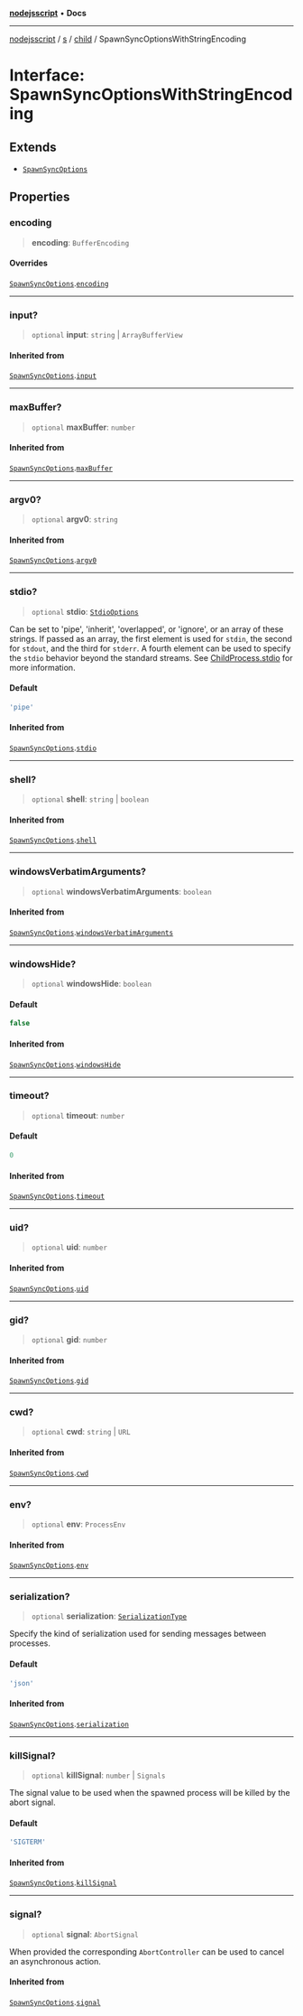 [**nodejsscript**](../../../../../README.md) • **Docs**

***

[nodejsscript](../../../../../README.md) / [s](../../../README.md) / [child](../README.md) / SpawnSyncOptionsWithStringEncoding

# Interface: SpawnSyncOptionsWithStringEncoding

## Extends

- [`SpawnSyncOptions`](SpawnSyncOptions.md)

## Properties

### encoding

> **encoding**: `BufferEncoding`

#### Overrides

[`SpawnSyncOptions`](SpawnSyncOptions.md).[`encoding`](SpawnSyncOptions.md#encoding)

***

### input?

> `optional` **input**: `string` \| `ArrayBufferView`

#### Inherited from

[`SpawnSyncOptions`](SpawnSyncOptions.md).[`input`](SpawnSyncOptions.md#input)

***

### maxBuffer?

> `optional` **maxBuffer**: `number`

#### Inherited from

[`SpawnSyncOptions`](SpawnSyncOptions.md).[`maxBuffer`](SpawnSyncOptions.md#maxbuffer)

***

### argv0?

> `optional` **argv0**: `string`

#### Inherited from

[`SpawnSyncOptions`](SpawnSyncOptions.md).[`argv0`](SpawnSyncOptions.md#argv0)

***

### stdio?

> `optional` **stdio**: [`StdioOptions`](../type-aliases/StdioOptions.md)

Can be set to 'pipe', 'inherit', 'overlapped', or 'ignore', or an array of these strings.
If passed as an array, the first element is used for `stdin`, the second for
`stdout`, and the third for `stderr`. A fourth element can be used to
specify the `stdio` behavior beyond the standard streams. See
[ChildProcess.stdio](../classes/ChildProcess.md#stdio) for more information.

#### Default

```ts
'pipe'
```

#### Inherited from

[`SpawnSyncOptions`](SpawnSyncOptions.md).[`stdio`](SpawnSyncOptions.md#stdio)

***

### shell?

> `optional` **shell**: `string` \| `boolean`

#### Inherited from

[`SpawnSyncOptions`](SpawnSyncOptions.md).[`shell`](SpawnSyncOptions.md#shell)

***

### windowsVerbatimArguments?

> `optional` **windowsVerbatimArguments**: `boolean`

#### Inherited from

[`SpawnSyncOptions`](SpawnSyncOptions.md).[`windowsVerbatimArguments`](SpawnSyncOptions.md#windowsverbatimarguments)

***

### windowsHide?

> `optional` **windowsHide**: `boolean`

#### Default

```ts
false
```

#### Inherited from

[`SpawnSyncOptions`](SpawnSyncOptions.md).[`windowsHide`](SpawnSyncOptions.md#windowshide)

***

### timeout?

> `optional` **timeout**: `number`

#### Default

```ts
0
```

#### Inherited from

[`SpawnSyncOptions`](SpawnSyncOptions.md).[`timeout`](SpawnSyncOptions.md#timeout)

***

### uid?

> `optional` **uid**: `number`

#### Inherited from

[`SpawnSyncOptions`](SpawnSyncOptions.md).[`uid`](SpawnSyncOptions.md#uid)

***

### gid?

> `optional` **gid**: `number`

#### Inherited from

[`SpawnSyncOptions`](SpawnSyncOptions.md).[`gid`](SpawnSyncOptions.md#gid)

***

### cwd?

> `optional` **cwd**: `string` \| `URL`

#### Inherited from

[`SpawnSyncOptions`](SpawnSyncOptions.md).[`cwd`](SpawnSyncOptions.md#cwd)

***

### env?

> `optional` **env**: `ProcessEnv`

#### Inherited from

[`SpawnSyncOptions`](SpawnSyncOptions.md).[`env`](SpawnSyncOptions.md#env)

***

### serialization?

> `optional` **serialization**: [`SerializationType`](../type-aliases/SerializationType.md)

Specify the kind of serialization used for sending messages between processes.

#### Default

```ts
'json'
```

#### Inherited from

[`SpawnSyncOptions`](SpawnSyncOptions.md).[`serialization`](SpawnSyncOptions.md#serialization)

***

### killSignal?

> `optional` **killSignal**: `number` \| `Signals`

The signal value to be used when the spawned process will be killed by the abort signal.

#### Default

```ts
'SIGTERM'
```

#### Inherited from

[`SpawnSyncOptions`](SpawnSyncOptions.md).[`killSignal`](SpawnSyncOptions.md#killsignal)

***

### signal?

> `optional` **signal**: `AbortSignal`

When provided the corresponding `AbortController` can be used to cancel an asynchronous action.

#### Inherited from

[`SpawnSyncOptions`](SpawnSyncOptions.md).[`signal`](SpawnSyncOptions.md#signal)
